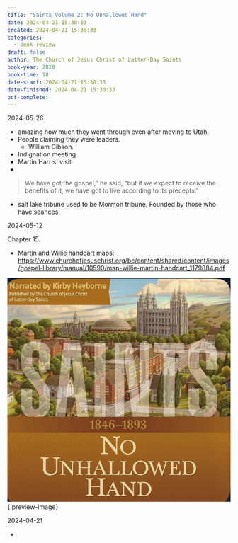 ```yaml
---
title: "Saints Volume 2: No Unhallowed Hand"
date: 2024-04-21 15:30:33
created: 2024-04-21 15:30:33
categories:
  - book-review
draft: false
author: The Church of Jesus Christ of Latter-Day Saints
book-year: 2020
book-time: 18
date-start: 2024-04-21 15:30:33
date-finished: 2024-04-21 15:30:33
pct-complete:
---
```



2024-05-26

- amazing how much they went through even after moving to Utah. 
- People claiming they were leaders. 
	- William Gibson. 
- Indignation meeting
- Martin Harris' visit
- 

> We have got the gospel,” he said, “but if we expect to receive the benefits of it, we have got to live according to its precepts.”

- salt lake tribune used to be Mormon tribune. Founded by those who have seances. 

2024-05-12

Chapter 15. 
- Martin and Willie handcart maps: https://www.churchofjesuschrist.org/bc/content/shared/content/images/gospel-library/manual/10590/map-willie-martin-handcart_1179884.pdf





![Saints Volume 2: No Unhallowed Hand](../img/book-saints-volume-2-no-unhallowed-hand.jpeg){.preview-image}






2024-04-21

- 
